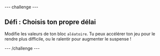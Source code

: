 --- challenge ---

## Défi : Choisis ton propre délai

Modifie les valeurs de ton bloc `aléatoire`. Tu peux accélérer ton jeu pour le rendre plus difficile, ou le ralentir pour augmenter le suspense !

--- /challenge ---